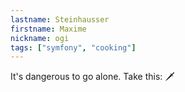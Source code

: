 ```yaml
---
lastname: Steinhausser
firstname: Maxime
nickname: ogi
tags: ["symfony", "cooking"]
---
```


It's dangerous to go alone. Take this: 🗡️
